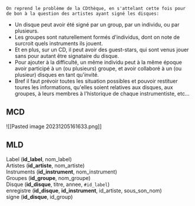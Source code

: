 	On reprend le problème de la CDthèque, en s'attelant cette fois pour de bon à la question des artistes ayant signé les disques:
- Un disque peut avoir été signé par un group, par un individu, ou par plusieurs.
- Les groupes sont naturellement formés d'individus, dont on note de surcroit quels instruments ils jouent.
- Et en plus, sur un CD, il peut avoir des guest-stars, qui sont venus jouer sans pour autant être signataire du disque.
- Pour ajouter à la difficulté, un même individu peut à la même époque avoir participé à un (ou plusieurs) groupe, et avoir collaboré à un (ou plusieur) disques en tant qu'invité.
- Bref il faut prévoir toutes les situation possibles et pouvoir restituer toures les informations, qu'elles soient relatives aux disques, aux groupes, à leurs membres à l'historique de chaque instrumentiste, etc...

## MCD
![[Pasted image 20231205161633.png]]
## MLD
Label (**id_label**, nom_label)   
Artistes (**id_artiste**, nom_artiste)   
Instruments (**id_instrument**, nom_instrument)   
Groupes (**id_groupe**, nom_groupe)   
Disque (**id_disque**, titre, annee, `#id_label`)   
enregistre (**id_disque**, **id_instrument**, id_artiste, sous_son_nom)   
signe (**id_disque**, id_group)